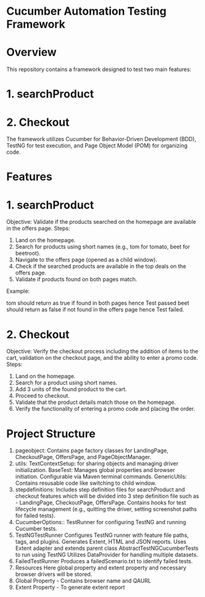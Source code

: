 # Cucumber Automation Testing Framework
# Overview
This repository contains a framework designed to test two main features:

# 1. searchProduct
# 2. Checkout
The framework utilizes Cucumber for Behavior-Driven Development (BDD), TestNG for test execution, and Page Object Model (POM) for organizing code.

# Features
# 1. searchProduct
Objective: Validate if the products searched on the homepage are available in the offers page.
Steps:
1. Land on the homepage.
2. Search for products using short names (e.g., tom for tomato, beet for beetroot).
3. Navigate to the offers page (opened as a child window).
4. Check if the searched products are available in the top deals on the offers page.
5. Validate if products found on both pages match.

Example:

tom should return as true if found in both pages hence Test passed
beet should return as false if not found in the offers page hence Test failed. 

# 2. Checkout
Objective: Verify the checkout process including the addition of items to the cart, validation on the checkout page, and the ability to enter a promo code.
Steps:
1. Land on the homepage.
2. Search for a product using short names.
3. Add 3 units of the found product to the cart.
4. Proceed to checkout.
5. Validate that the product details match those on the homepage.
6. Verify the functionality of entering a promo code and placing the order.

# Project Structure

1. pageobject:
Contains page factory classes for LandingPage, CheckoutPage, OffersPage, and PageObjectManager.
2. utils:
TextContextSetup: for sharing objects and managing driver initialization.
BaseTest: Manages global properties and browser initiation. Configurable via Maven terminal commands.
GenericUtils: Contains resusable code like switching to child window.
3. stepdefinitions:
Includes step definition files for searchProduct and checkout features which will be divided into 3 step definition file such as - LandingPage, CheckoutPage, OffersPage.
Contains hooks for test lifecycle management (e.g., quitting the driver, setting screenshot paths for failed tests).
4. CucumberOptions::
TestRunner for configuring TestNG and running Cucumber tests.
1. TestNGTestRunner 
Configures TestNG runner with feature file paths, tags, and plugins.
Generates Extent, HTML and JSON reports.
Uses Extent adapter and extends parent class AbstractTestNGCucumberTests to run using TestNG
Utilizes DataProvider for handling multiple datasets.
3. FailedTestRunner
Produces a failedScenario.txt to identify failed tests.
5. Resources
Here global property and extent property and necessary browser drivers will be stored.
1. Global Property - Contains browser name and QAURL
2. Extent Property - To generate extent report
